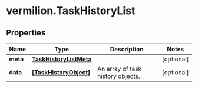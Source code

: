 # vermilion.TaskHistoryList

## Properties

Name | Type | Description | Notes
------------ | ------------- | ------------- | -------------
**meta** | [**TaskHistoryListMeta**](TaskHistoryListMeta.md) |  | [optional] 
**data** | [**[TaskHistoryObject]**](TaskHistoryObject.md) | An array of task history objects. | [optional] 


